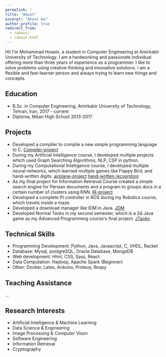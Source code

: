 ```yaml
---
permalink: /
title: "About"
excerpt: "About me"
author_profile: true
redirect_from: 
  - /about/
  - /about.html
---
```


Hi! I'm Mohammad Hosein, a student in Computer Engineering at Amirkabir University of Technology. I am a hardworking and passionate individual offering more than three years of experience as a programmer. I like to solve problems using creative thinking and innovative solutions. I am a flexible and fast-learner person and always trying to learn new things and concepts.



Education
------
* B.Sc. in Computer Engineering, Amirkabir University of Technology, Tehran, Iran, 2017 - current
* Diploma, Nikan High School 2013-2017


Projects
------
* Developed a compiler to compile a new simple programming language to C. [Compiler-project](https://github.com/mhstk/Compiler_Project)
* During my Artificial Intelligence course, I developed multiple projects which used Graph Searching Algorithms, NLP, CSP in python.
* During my Computational Intelligence course, I developed multiple neural networks, which learned multiple games like Flappy Bird, and hand-written digits. [airplane-project](./#) [hand-written recognition](./#)
* As my final project for Information Retrieval Course created a simple search engine for Persian documents and a program to groups docs in a certain number of clusters using KNN. [IR-project](https://github.com/mhstk/Information_Retrieval_project)
* Developed a complete PI controller in ROS during my Robotics course, which travels inside a maze.
* Developed a download manager like IDM in Java. [JDM](https://github.com/mhstk/JavaDownloadManager)
* Developed Normal Tanks in my second semester, which is a 2d Java game as my Advanced Programming course's final project. [JTanks](https://github.com/mhstk/NormalTank)


Technical Skills
------
* Programming Development: Python, Java, Javascript, C, VHDL, Racket
* Database: Mysql, postgreSQL, Oracle Database, MongoDB
* Web development: Html, CSS, Sass, React
* Data Computation: Hadoop, Apache Spark (Beginner)
* Other: Docker, Latex, Arduino, Proteus, Rospy


Teaching Assistance
------
...


Research Interests
------
* Artificial Intelligence & Machine Learning
* Data Science & Engineering
* Image Processing & Computer Vison
* Software Engineering
* Information Retrieval
* Cryptography

